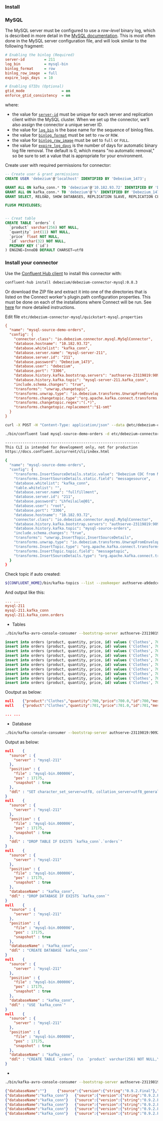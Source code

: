 



### Install 



### MySQL

The MySQL server must be configured to use a *row-level* binary log, which is described in more detail in the [MySQL documentation](http://dev.mysql.com/doc/refman/5.7/en/replication-options.html). This is most often done in the MySQL server configuration file, and will look similar to the following fragment:

```ini
# Enabling the binlog (Required)
server-id         = 211
log_bin           = mysql-bin
binlog_format     = row
binlog_row_image  = full
expire_logs_days  = 10

# Enabling GTIDs (Optional)
gtid_mode                 = on
enforce_gtid_consistency  = on
```

where:

- the value for [`server-id`](http://dev.mysql.com/doc/refman/5.7/en/server-system-variables.html#sysvar_server_id) must be unique for each server and replication client within the MySQL cluster. When we set up the connector, we’ll also assign the connector a unique server ID.
- the value for [`log_bin`](http://dev.mysql.com/doc/refman/5.7/en/replication-options-binary-log.html#sysvar_log_bin) is the base name for the sequence of binlog files.
- the value for [`binlog_format`](http://dev.mysql.com/doc/refman/5.7/en/replication-options-binary-log.html#sysvar_binlog_format) must be set to `row` or `ROW`.
- the value for [`binlog_row_image`](https://dev.mysql.com/doc/refman/5.7/en/replication-options-binary-log.html#sysvar_binlog_row_image) must be set to `full` or `FULL`.
- the value for [`expire_log_days`](http://dev.mysql.com/doc/refman/5.7/en/server-system-variables.html#sysvar_expire_logs_days) is the number of days for automatic binary log file removal. The default is 0, which means "no automatic removal," so be sure to set a value that is appropriate for your environment.



Create user with required permissions for connector:

```sql
-- Create user & grant permissions
CREATE USER 'debezium'@'localhost' IDENTIFIED BY 'Debezium_1473';

GRANT ALL ON kafka_conn.* TO 'debezium'@'10.182.93.72' IDENTIFIED BY 'Debezium_1473';
GRANT ALL ON kafka_conn.* TO 'debezium'@'%' IDENTIFIED BY 'Debezium_1473';
GRANT SELECT, RELOAD, SHOW DATABASES, REPLICATION SLAVE, REPLICATION CLIENT ON *.* TO 'debezium' IDENTIFIED BY 'Debezium_1473';

FLUSH PRIVILEGES;


-- Creat table
CREATE TABLE `orders` (
  `product` varchar(256) NOT NULL,
  `quantity` int(11) NOT NULL,
  `price` float NOT NULL,
  `id` varchar(32) NOT NULL,
  PRIMARY KEY (`id`)
) ENGINE=InnoDB DEFAULT CHARSET=utf8
```



### Install your connector

Use the [Confluent Hub client](https://docs.confluent.io/current/confluent-hub/client.html) to install this connector with:

```sh
confluent-hub install debezium/debezium-connector-mysql:0.8.3
```

Or download the ZIP file and extract it into one of the directories that is listed on the Connect worker's plugin.path configuration properties. This must be done on each of the installations where Connect will be run. See [here](https://docs.confluent.io/current/connect/userguide.html#installing-plugins) for more detailed instructions.


Edit file `etc/debezium-connector-mysql/quickstart-mysql.properties `

```ini
{
  "name": "mysql-source-demo-orders",
  "config": {
    "connector.class": "io.debezium.connector.mysql.MySqlConnector",
    "database.hostname": "10.182.93.72",
    "database.whitelist": "kafka_conn",
    "database.server.name": "mysql-server-211",
    "database.server.id": "211",
    "database.password": "Debezium_1473",
    "database.user": "debezium",
    "database.port": "3306",
    "database.history.kafka.bootstrap.servers": "authserve-23119819:9092,authserve-519d7886:9092,authserve-d0f49892:9092,authserve-ed0ad87d:9092",
    "database.history.kafka.topic": "mysql-server-211.kafka_conn",
    "include.schema.changes": "true",
	"transforms": "unwrap,changetopic",
    "transforms.unwrap.type": "io.debezium.transforms.UnwrapFromEnvelope",
    "transforms.changetopic.type":"org.apache.kafka.connect.transforms.RegexRouter",
    "transforms.changetopic.regex":"(.*)",
    "transforms.changetopic.replacement":"$1-smt"
  }
}
```





```sh
curl -X POST -H "Content-Type: application/json" --data @etc/debezium-connector-mysql/quickstart-mysql.properties http://10.182.93.75:8083/connectors
```



```sh
./bin/confluent load mysql-source-demo-orders -d etc/debezium-connector-mysql/quickstart-mysql.properties 

--------------------------------------------------------------
This CLI is intended for development only, not for production
https://docs.confluent.io/current/cli/index.html

{
  "name": "mysql-source-demo-orders",
  "config": {
    "transforms.InsertSourceDetails.static.value": "Debezium CDC from MySQL on asgard",
    "transforms.InsertSourceDetails.static.field": "messagesource",
    "database.whitelist": "kafka_conn",
    "table.whitelist": "",
    "database.server.name": "fullfillment",
    "database.server.id": "211",
    "database.password": "Lhfeilaile@01",
    "database.user": "root",
    "database.port": "3306",
    "database.hostname": "10.182.93.72",
    "connector.class": "io.debezium.connector.mysql.MySqlConnector",
    "database.history.kafka.bootstrap.servers": "authserve-23119819:9092,authserve-519d7886:9092,authserve-d0f49892:9092,authserve-ed0ad87d:9092t",
    "database.history.kafka.topic": "mysql-source-orders",
    "include.schema.changes": "true",
    "transforms": "unwrap,InsertTopic,InsertSourceDetails",
    "transforms.unwrap.type": "io.debezium.transforms.UnwrapFromEnvelope",
    "transforms.InsertTopic.type": "org.apache.kafka.connect.transforms.InsertField$Value",
    "transforms.InsertTopic.topic.field": "messagetopic",
    "transforms.InsertSourceDetails.type": "org.apache.kafka.connect.transforms.InsertField$Value"
  }
}
```



Check topic if auto created:

```sh
${CONFLUENT_HOME}/bin/kafka-topics --list --zookeeper authserve-a9dedccb:2181,authserve-49d827d8:2181,authserve-a0e40d35:2181
```



And output like this:

```ini
... ...
mysql-211
mysql-211.kafka_conn
mysql-211.kafka_conn.orders
```



- Tables

```sh
./bin/kafka-avro-console-consumer --bootstrap-server authserve-23119819:9092,authserve-519d7886:9092,authserve-d0f49892:9092,authserve-ed0ad87d:9092  --topic mysql-211.kafka_conn.orders --property schema.registry.url=http://10.182.93.73:8081 --property print.key=true --from-beginning 
```



```sql
insert into orders (product, quantity, price, id) values ('Clothes', 700, 700, '700');
insert into orders (product, quantity, price, id) values ('Clothes', 701, 701, '701');
insert into orders (product, quantity, price, id) values ('Clothes', 702, 702, '702');
insert into orders (product, quantity, price, id) values ('Clothes', 703, 703, '703');
insert into orders (product, quantity, price, id) values ('Clothes', 704, 704, '704');
insert into orders (product, quantity, price, id) values ('Clothes', 705, 705, '705');
insert into orders (product, quantity, price, id) values ('Clothes', 706, 706, '706');
insert into orders (product, quantity, price, id) values ('Clothes', 707, 707, '707');
insert into orders (product, quantity, price, id) values ('Clothes', 708, 708, '708');
insert into orders (product, quantity, price, id) values ('Clothes', 709, 709, '709');
```



Ooutput as below:

```json
null    {"product":"Clothes","quantity":700,"price":700.0,"id":700,"messagetopic":{"string":"mysql-211.kafka_conn.orders"},"messagesource":{"string":"Debezium CDC from MySQL"}}
null    {"product":"Clothes","quantity":701,"price":701.0,"id":701,"messagetopic":{"string":"mysql-211.kafka_conn.orders"},"messagesource":{"string":"Debezium CDC from MySQL"}}

... ...
```



- Database

```sh
./bin/kafka-console-consumer --bootstrap-server authserve-23119819:9092,authserve-519d7886:9092,authserve-d0f49892:9092,authserve-ed0ad87d:9092  --topic mysql-211.kafka_conn  --property schema.registry.url=http://10.182.93.73:8081 --property print.key=true --from-beginning
```



Output as below:

```json
null    {
  "source" : {
    "server" : "mysql-211"
  },
  "position" : {
    "file" : "mysql-bin.000006",
    "pos" : 17175,
    "snapshot" : true
  },
  "ddl" : "SET character_set_server=utf8, collation_server=utf8_general_ci;"
}
null    {
  "source" : {
    "server" : "mysql-211"
  },
  "position" : {
    "file" : "mysql-bin.000006",
    "pos" : 17175,
    "snapshot" : true
  },
  "ddl" : "DROP TABLE IF EXISTS `kafka_conn`.`orders`"
}
null    {
  "source" : {
    "server" : "mysql-211"
  },
  "position" : {
    "file" : "mysql-bin.000006",
    "pos" : 17175,
    "snapshot" : true
  },
  "databaseName" : "kafka_conn",
  "ddl" : "DROP DATABASE IF EXISTS `kafka_conn`"
}
null    {
  "source" : {
    "server" : "mysql-211"
  },
  "position" : {
    "file" : "mysql-bin.000006",
    "pos" : 17175,
    "snapshot" : true
  },
  "databaseName" : "kafka_conn",
  "ddl" : "CREATE DATABASE `kafka_conn`"
}
null    {
  "source" : {
    "server" : "mysql-211"
  },
  "position" : {
    "file" : "mysql-bin.000006",
    "pos" : 17175,
    "snapshot" : true
  },
  "databaseName" : "kafka_conn",
  "ddl" : "USE `kafka_conn`"
}
null    {
  "source" : {
    "server" : "mysql-211"
  },
  "position" : {
    "file" : "mysql-bin.000006",
    "pos" : 17175,
    "snapshot" : true
  },
  "databaseName" : "kafka_conn",
  "ddl" : "CREATE TABLE `orders` (\n  `product` varchar(256) NOT NULL,\n  `quantity` int(11) NOT NULL,\n  `price` float NOT NULL,\n  `id` int(11) NOT NULL\n) ENGINE=InnoDB DEFAULT CHARSET=utf8"
}
```



- 

```sh
./bin/kafka-avro-console-consumer --bootstrap-server authserve-23119819:9092,authserve-519d7886:9092,authserve-d0f49892:9092,authserve-ed0ad87d:9092  --topic mysql-211 --property schema.registry.url=http://10.182.93.73:8081 --property print.key=true --from-beginning 
```



```json
{"databaseName":""}     {"source":{"version":{"string":"0.9.2.Final"},"connector":{"string":"mysql"},"name":"mysql-211","server_id":0,"ts_sec":0,"gtid":null,"file":"mysql-bin.000006","pos":17175,"row":0,"snapshot":{"boolean":true},"thread":null,"db":null,"table":null,"query":null},"databaseName":"","ddl":"SET character_set_server=utf8, collation_server=utf8_general_ci;","messagetopic":{"string":"mysql-211"},"messagesource":{"string":"Debezium CDC from MySQL"}}
{"databaseName":"kafka_conn"}   {"source":{"version":{"string":"0.9.2.Final"},"connector":{"string":"mysql"},"name":"mysql-211","server_id":0,"ts_sec":0,"gtid":null,"file":"mysql-bin.000006","pos":17175,"row":0,"snapshot":{"boolean":true},"thread":null,"db":null,"table":null,"query":null},"databaseName":"kafka_conn","ddl":"DROP TABLE IF EXISTS `kafka_conn`.`orders`","messagetopic":{"string":"mysql-211"},"messagesource":{"string":"Debezium CDC from MySQL"}}
{"databaseName":"kafka_conn"}   {"source":{"version":{"string":"0.9.2.Final"},"connector":{"string":"mysql"},"name":"mysql-211","server_id":0,"ts_sec":0,"gtid":null,"file":"mysql-bin.000006","pos":17175,"row":0,"snapshot":{"boolean":true},"thread":null,"db":null,"table":null,"query":null},"databaseName":"kafka_conn","ddl":"DROP DATABASE IF EXISTS `kafka_conn`","messagetopic":{"string":"mysql-211"},"messagesource":{"string":"Debezium CDC from MySQL"}}
{"databaseName":"kafka_conn"}   {"source":{"version":{"string":"0.9.2.Final"},"connector":{"string":"mysql"},"name":"mysql-211","server_id":0,"ts_sec":0,"gtid":null,"file":"mysql-bin.000006","pos":17175,"row":0,"snapshot":{"boolean":true},"thread":null,"db":null,"table":null,"query":null},"databaseName":"kafka_conn","ddl":"CREATE DATABASE `kafka_conn`","messagetopic":{"string":"mysql-211"},"messagesource":{"string":"Debezium CDC from MySQL"}}
{"databaseName":"kafka_conn"}   {"source":{"version":{"string":"0.9.2.Final"},"connector":{"string":"mysql"},"name":"mysql-211","server_id":0,"ts_sec":0,"gtid":null,"file":"mysql-bin.000006","pos":17175,"row":0,"snapshot":{"boolean":true},"thread":null,"db":null,"table":null,"query":null},"databaseName":"kafka_conn","ddl":"USE `kafka_conn`","messagetopic":{"string":"mysql-211"},"messagesource":{"string":"Debezium CDC from MySQL"}}
{"databaseName":"kafka_conn"}   {"source":{"version":{"string":"0.9.2.Final"},"connector":{"string":"mysql"},"name":"mysql-211","server_id":0,"ts_sec":0,"gtid":null,"file":"mysql-bin.000006","pos":17175,"row":0,"snapshot":{"boolean":true},"thread":null,"db":null,"table":null,"query":null},"databaseName":"kafka_conn","ddl":"CREATE TABLE `orders` (\n  `product` varchar(256) NOT NULL,\n  `quantity` int(11) NOT NULL,\n  `price` float NOT NULL,\n  `id` int(11) NOT NULL\n) ENGINE=InnoDB DEFAULT CHARSET=utf8","messagetopic":{"string":"mysql-211"},"messagesource":{"string":"Debezium CDC from MySQL"}}
```